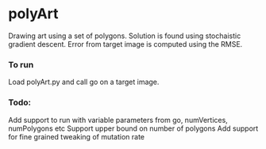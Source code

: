 # polyArt

Drawing art using a set of polygons. Solution is found using stochaistic gradient descent. Error from target image is computed using the RMSE.

### To run 

Load polyArt.py and call go on a target image.

### Todo:

Add support to run with variable parameters from go, numVertices, numPolygons etc
Support upper bound on number of polygons
Add support for fine grained tweaking of mutation rate

